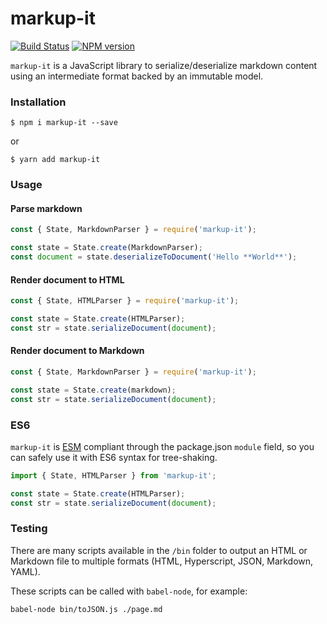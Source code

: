 # markup-it

[![Build Status](https://travis-ci.org/GitbookIO/markup-it.svg?branch=master)](https://travis-ci.org/GitbookIO/markup-it)
[![NPM version](https://badge.fury.io/js/markup-it.svg)](http://badge.fury.io/js/markup-it)

`markup-it` is a JavaScript library to serialize/deserialize markdown content using an intermediate format backed by an immutable model.


### Installation

```
$ npm i markup-it --save
```

or

```
$ yarn add markup-it
```

### Usage

#### Parse markdown

```js
const { State, MarkdownParser } = require('markup-it');

const state = State.create(MarkdownParser);
const document = state.deserializeToDocument('Hello **World**');
```

#### Render document to HTML

```js
const { State, HTMLParser } = require('markup-it');

const state = State.create(HTMLParser);
const str = state.serializeDocument(document);
```

#### Render document to Markdown

```js
const { State, MarkdownParser } = require('markup-it');

const state = State.create(markdown);
const str = state.serializeDocument(document);
```

### ES6

`markup-it` is [ESM](https://hacks.mozilla.org/2018/03/es-modules-a-cartoon-deep-dive/) compliant through the package.json `module` field, so you can safely use it with ES6 syntax for tree-shaking.

```js
import { State, HTMLParser } from 'markup-it';

const state = State.create(HTMLParser);
const str = state.serializeDocument(document);
```

### Testing

There are many scripts available in the `/bin` folder to output an HTML or Markdown file to multiple formats (HTML, Hyperscript, JSON, Markdown, YAML).

These scripts can be called with `babel-node`, for example:

```
babel-node bin/toJSON.js ./page.md
```